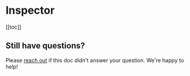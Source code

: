# Inspector

[[toc]]

## Still have questions?

Please [reach out](/support/) if this doc didn't answer your question. We're happy to help!
